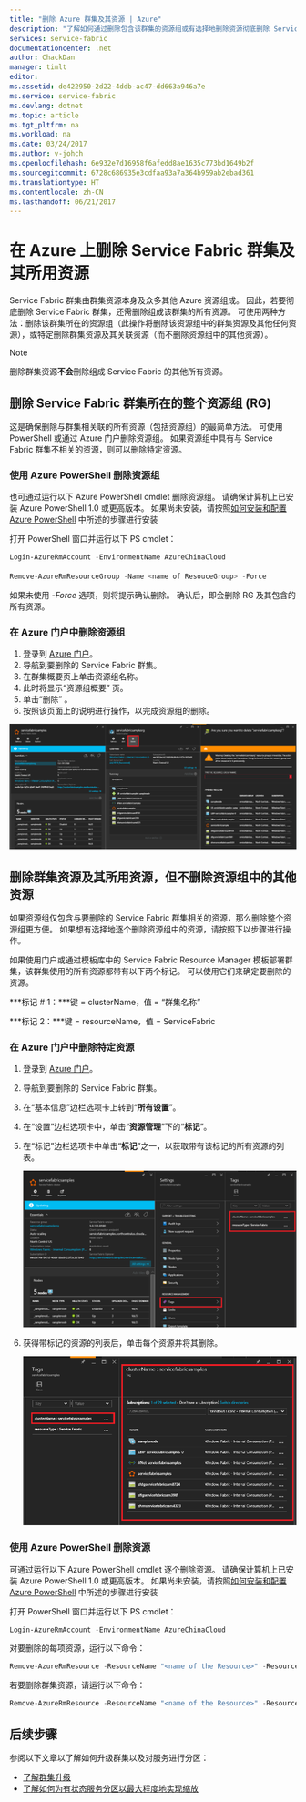 ```yaml
---
title: "删除 Azure 群集及其资源 | Azure"
description: "了解如何通过删除包含该群集的资源组或有选择地删除资源彻底删除 Service Fabric 群集。"
services: service-fabric
documentationcenter: .net
author: ChackDan
manager: timlt
editor: 
ms.assetid: de422950-2d22-4ddb-ac47-dd663a946a7e
ms.service: service-fabric
ms.devlang: dotnet
ms.topic: article
ms.tgt_pltfrm: na
ms.workload: na
ms.date: 03/24/2017
ms.author: v-johch
ms.openlocfilehash: 6e932e7d16958f6afedd8ae1635c773bd1649b2f
ms.sourcegitcommit: 6728c686935e3cdfaa93a7a364b959ab2ebad361
ms.translationtype: HT
ms.contentlocale: zh-CN
ms.lasthandoff: 06/21/2017
---
```

# 在 Azure 上删除 Service Fabric 群集及其所用资源
<a id="delete-a-service-fabric-cluster-on-azure-and-the-resources-it-uses" class="xliff"></a>
Service Fabric 群集由群集资源本身及众多其他 Azure 资源组成。 因此，若要彻底删除 Service Fabric 群集，还需删除组成该群集的所有资源。
可使用两种方法：删除该群集所在的资源组（此操作将删除该资源组中的群集资源及其他任何资源），或特定删除群集资源及其关联资源（而不删除资源组中的其他资源）。

> [!NOTE]
> 删除群集资源**不会**删除组成 Service Fabric 的其他所有资源。
> 
> 

## 删除 Service Fabric 群集所在的整个资源组 (RG)
<a id="delete-the-entire-resource-group-rg-that-the-service-fabric-cluster-is-in" class="xliff"></a>
这是确保删除与群集相关联的所有资源（包括资源组）的最简单方法。 可使用 PowerShell 或通过 Azure 门户删除资源组。 如果资源组中具有与 Service Fabric 群集不相关的资源，则可以删除特定资源。

### 使用 Azure PowerShell 删除资源组
<a id="delete-the-resource-group-using-azure-powershell" class="xliff"></a>
也可通过运行以下 Azure PowerShell cmdlet 删除资源组。 请确保计算机上已安装 Azure PowerShell 1.0 或更高版本。 如果尚未安装，请按照[如何安装和配置 Azure PowerShell](https://docs.microsoft.com/powershell/azureps-cmdlets-docs) 中所述的步骤进行安装

打开 PowerShell 窗口并运行以下 PS cmdlet：

```powershell
Login-AzureRmAccount -EnvironmentName AzureChinaCloud

Remove-AzureRmResourceGroup -Name <name of ResouceGroup> -Force
```

如果未使用 *-Force* 选项，则将提示确认删除。 确认后，即会删除 RG 及其包含的所有资源。

### 在 Azure 门户中删除资源组
<a id="delete-a-resource-group-in-the-azure-portal" class="xliff"></a>
1. 登录到 [Azure 门户](https://portal.azure.cn)。
2. 导航到要删除的 Service Fabric 群集。
3. 在群集概要页上单击资源组名称。
4. 此时将显示“资源组概要”  页。
5. 单击“删除” 。
6. 按照该页面上的说明进行操作，以完成资源组的删除。

![资源组删除][ResourceGroupDelete]

## 删除群集资源及其所用资源，但不删除资源组中的其他资源
<a id="delete-the-cluster-resource-and-the-resources-it-uses-but-not-other-resources-in-the-resource-group" class="xliff"></a>
如果资源组仅包含与要删除的 Service Fabric 群集相关的资源，那么删除整个资源组更方便。 如果想有选择地逐个删除资源组中的资源，请按照下以步骤进行操作。

如果使用门户或通过模板库中的 Service Fabric Resource Manager 模板部署群集，该群集使用的所有资源都带有以下两个标记。 可以使用它们来确定要删除的资源。

***标记 # 1：***键 = clusterName，值 = “群集名称”

***标记 2：***键 = resourceName，值 = ServiceFabric

### 在 Azure 门户中删除特定资源
<a id="delete-specific-resources-in-the-azure-portal" class="xliff"></a>

1. 登录到 [Azure 门户](https://portal.azure.cn)。
2. 导航到要删除的 Service Fabric 群集。
3. 在“基本信息”边栏选项卡上转到“**所有设置**”。
4. 在“设置”边栏选项卡中，单击“**资源管理**”下的“**标记**”。
5. 在“标记”边栏选项卡中单击“**标记**”之一，以获取带有该标记的所有资源的列表。
   
    ![资源标记][ResourceTags]
6. 获得带标记的资源的列表后，单击每个资源并将其删除。
   
    ![带标记的资源][TaggedResources]

### 使用 Azure PowerShell 删除资源
<a id="delete-the-resources-using-azure-powershell" class="xliff"></a>

可通过运行以下 Azure PowerShell cmdlet 逐个删除资源。 请确保计算机上已安装 Azure PowerShell 1.0 或更高版本。 如果尚未安装，请按照[如何安装和配置 Azure PowerShell](https://docs.microsoft.com/powershell/azureps-cmdlets-docs) 中所述的步骤进行安装

打开 PowerShell 窗口并运行以下 PS cmdlet：

```powershell
Login-AzureRmAccount -EnvironmentName AzureChinaCloud
```
对要删除的每项资源，运行以下命令：

```powershell
Remove-AzureRmResource -ResourceName "<name of the Resource>" -ResourceType "<Resource Type>" -ResourceGroupName "<name of the resource group>" -Force
```

若要删除群集资源，请运行以下命令：

```powershell
Remove-AzureRmResource -ResourceName "<name of the Resource>" -ResourceType "Microsoft.ServiceFabric/clusters" -ResourceGroupName "<name of the resource group>" -Force
```

## 后续步骤
<a id="next-steps" class="xliff"></a>
参阅以下文章以了解如何升级群集以及对服务进行分区：

* [了解群集升级](service-fabric-cluster-upgrade.md)
* [了解如何为有状态服务分区以最大程度地实现缩放](service-fabric-concepts-partitioning.md)

<!--Image references-->
[ResourceGroupDelete]: ./media/service-fabric-cluster-delete/ResourceGroupDelete.PNG

[ResourceTags]: ./media/service-fabric-cluster-delete/ResourceTags.png

[TaggedResources]: ./media/service-fabric-cluster-delete/TaggedResources.PNG